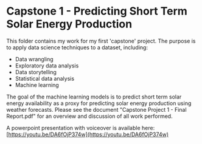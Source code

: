 # Capstone 1 - Predicting Short Term Solar Energy Production

This folder contains my work for my first 'capstone' project. The purpose is to apply data science techniques to a dataset, including:

- Data wrangling
- Exploratory data analysis
- Data storytelling
- Statistical data analysis
- Machine learning

The goal of the machine learning models is to predict short term solar energy availability as a proxy for predicting solar energy production using weather forecasts.
Please see the document "Capstone Project 1 - Final Report.pdf" for an overview and discussion of all work performed.

A powerpoint presentation with voiceover is available here: [https://youtu.be/DA6fOjP374w](https://youtu.be/DA6fOjP374w)